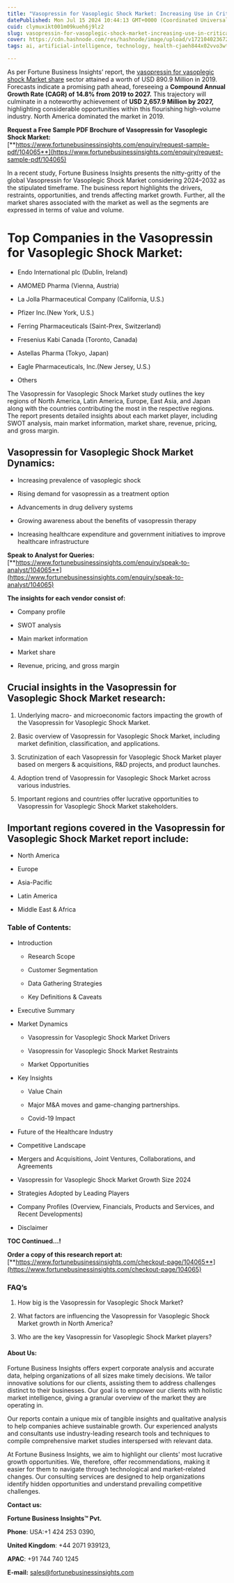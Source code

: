 ```yaml
---
title: "Vasopressin for Vasoplegic Shock Market: Increasing Use in Critical Care"
datePublished: Mon Jul 15 2024 10:44:13 GMT+0000 (Coordinated Universal Time)
cuid: clymuxikt001m09kueh6j9lz2
slug: vasopressin-for-vasoplegic-shock-market-increasing-use-in-critical-care
cover: https://cdn.hashnode.com/res/hashnode/image/upload/v1721040236727/c4386b7c-dac9-4b3e-a84c-6f14a34978c7.png
tags: ai, artificial-intelligence, technology, health-cjaeh844x02vvo3wtj5r2s75q, healthcare

---
```


As per Fortune Business Insights’ report, the [vasopressin for vasoplegic shock Market share](https://www.fortunebusinessinsights.com/vasopressin-for-vasoplegic-shock-market-104065) sector attained a worth of USD 890.9 Million in 2019. Forecasts indicate a promising path ahead, foreseeing a **Compound Annual Growth Rate (CAGR) of 14.8% from 2019 to 2027.** This trajectory will culminate in a noteworthy achievement of **USD 2,657.9 Million by 2027,** highlighting considerable opportunities within this flourishing high-volume industry. North America dominated the market in 2019.

**Request a Free Sample PDF Brochure of Vasopressin for Vasoplegic Shock Market:** [**https://www.fortunebusinessinsights.com/enquiry/request-sample-pdf/104065**](https://www.fortunebusinessinsights.com/enquiry/request-sample-pdf/104065)

In a recent study, Fortune Business Insights presents the nitty-gritty of the global Vasopressin for Vasoplegic Shock Market considering 2024–2032 as the stipulated timeframe. The business report highlights the drivers, restraints, opportunities, and trends affecting market growth. Further, all the market shares associated with the market as well as the segments are expressed in terms of value and volume.

# **Top Companies in the Vasopressin for Vasoplegic Shock Market:**

* Endo International plc (Dublin, Ireland)
    
* AMOMED Pharma (Vienna, Austria)
    
* La Jolla Pharmaceutical Company (California, U.S.)
    
* Pfizer Inc.(New York, U.S.)
    
* Ferring Pharmaceuticals (Saint-Prex, Switzerland)
    
* Fresenius Kabi Canada (Toronto, Canada)
    
* Astellas Pharma (Tokyo, Japan)
    
* Eagle Pharmaceuticals, Inc.(New Jersey, U.S.)
    
* Others
    

The Vasopressin for Vasoplegic Shock Market study outlines the key regions of North America, Latin America, Europe, East Asia, and Japan along with the countries contributing the most in the respective regions. The report presents detailed insights about each market player, including SWOT analysis, main market information, market share, revenue, pricing, and gross margin.

## Vasopressin for Vasoplegic Shock Market **Dynamics**:

* Increasing prevalence of vasoplegic shock
    
* Rising demand for vasopressin as a treatment option
    
* Advancements in drug delivery systems
    
* Growing awareness about the benefits of vasopressin therapy
    
* Increasing healthcare expenditure and government initiatives to improve healthcare infrastructure
    

**Speak to Analyst for Queries:** [**https://www.fortunebusinessinsights.com/enquiry/speak-to-analyst/104065**](https://www.fortunebusinessinsights.com/enquiry/speak-to-analyst/104065)

**The insights for each vendor consist of:**

* Company profile
    
* SWOT analysis
    
* Main market information
    
* Market share
    
* Revenue, pricing, and gross margin
    

## **Crucial insights in the Vasopressin for Vasoplegic Shock Market research:**

1. Underlying macro- and microeconomic factors impacting the growth of the Vasopressin for Vasoplegic Shock Market.
    
2. Basic overview of Vasopressin for Vasoplegic Shock Market, including market definition, classification, and applications.
    
3. Scrutinization of each Vasopressin for Vasoplegic Shock Market player based on mergers & acquisitions, R&D projects, and product launches.
    
4. Adoption trend of Vasopressin for Vasoplegic Shock Market across various industries.
    
5. Important regions and countries offer lucrative opportunities to Vasopressin for Vasoplegic Shock Market stakeholders.
    

## **Important regions covered in the Vasopressin for Vasoplegic Shock Market report include:**

* North America
    
* Europe
    
* Asia-Pacific
    
* Latin America
    
* Middle East & Africa
    

### **Table of Contents:**

* Introduction
    
    * Research Scope
        
    * Customer Segmentation
        
    * Data Gathering Strategies
        
    * Key Definitions & Caveats
        
* Executive Summary
    
* Market Dynamics
    
    * Vasopressin for Vasoplegic Shock Market Drivers
        
    * Vasopressin for Vasoplegic Shock Market Restraints
        
    * Market Opportunities
        
* Key Insights
    
    * Value Chain
        
    * Major M&A moves and game-changing partnerships.
        
    * Covid-19 Impact
        
* Future of the Healthcare Industry
    
* Competitive Landscape
    
* Mergers and Acquisitions, Joint Ventures, Collaborations, and Agreements
    
* Vasopressin for Vasoplegic Shock Market Growth Size 2024
    
* Strategies Adopted by Leading Players
    
* Company Profiles (Overview, Financials, Products and Services, and Recent Developments)
    
* Disclaimer
    

**TOC Continued…!**

**Order a copy of this research report at:** [**https://www.fortunebusinessinsights.com/checkout-page/104065**](https://www.fortunebusinessinsights.com/checkout-page/104065)

### **FAQ’s**

1. How big is the Vasopressin for Vasoplegic Shock Market?
    
2. What factors are influencing the Vasopressin for Vasoplegic Shock Market growth in North America?
    
3. Who are the key Vasopressin for Vasoplegic Shock Market players?
    

#### **About Us:**

Fortune Business Insights offers expert corporate analysis and accurate data, helping organizations of all sizes make timely decisions. We tailor innovative solutions for our clients, assisting them to address challenges distinct to their businesses. Our goal is to empower our clients with holistic market intelligence, giving a granular overview of the market they are operating in.

Our reports contain a unique mix of tangible insights and qualitative analysis to help companies achieve sustainable growth. Our experienced analysts and consultants use industry-leading research tools and techniques to compile comprehensive market studies interspersed with relevant data.

At Fortune Business Insights, we aim to highlight our clients' most lucrative growth opportunities. We, therefore, offer recommendations, making it easier for them to navigate through technological and market-related changes. Our consulting services are designed to help organizations identify hidden opportunities and understand prevailing competitive challenges.

**Contact us:**

**Fortune Business Insights™ Pvt.**

**Phone**: USA:+1 424 253 0390,

**United Kingdom**: +44 2071 939123,

**APAC**: +91 744 740 1245

**E-mail:** [sales@fortunebusinessinsights.com](mailto:sales@fortunebusinessinsights.com)
